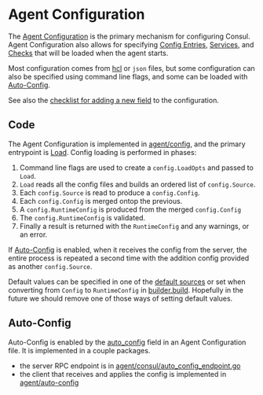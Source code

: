 # Agent Configuration

The [Agent Configuration] is the primary mechanism for configuring Consul. Agent
Configuration also allows for specifying [Config Entries], [Services], and [Checks] that
will be loaded when the agent starts.

Most configuration comes from [hcl] or `json` files, but some configuration can also be
specified using command line flags, and some can be loaded with [Auto-Config].

See also the [checklist for adding a new field] to the configuration.

[hcl]: https://github.com/hashicorp/hcl/tree/hcl1
[Agent Configuration]: https://www.consul.io/docs/agent/config
[checklist for adding a new field]: ./checklist-adding-config-fields.md
[Auto-Config]: #auto-config
[Config Entries]: https://www.consul.io/docs/agent/config/agent-config-files#config_entries
[Services]: https://www.consul.io/docs/discovery/services
[Checks]: https://www.consul.io/docs/discovery/checks


## Code

The Agent Configuration is implemented in [agent/config], and the primary entrypoint is
[Load]. Config loading is performed in phases:

1. Command line flags are used to create a `config.LoadOpts` and passed to `Load`.
2. `Load` reads all the config files and builds an ordered list of `config.Source`.
3. Each `config.Source` is read to produce a `config.Config`.
4. Each `config.Config` is merged ontop the previous.
5. A `config.RuntimeConfig` is produced from the merged `config.Config`
6. The `config.RuntimeConfig` is validated.
7. Finally a result is returned with the `RuntimeConfig` and any warnings, or an error.

[agent/config]: https://github.com/hashicorp/consul/tree/main/agent/config
[Load]: https://pkg.go.dev/github.com/hashicorp/consul/agent/config#Load

If [Auto-Config] is enabled, when it receives the config from the server, the
entire process is repeated a second time with the addition config provided as another
`config.Source`.

Default values can be specified in one of the [default sources] or set when
converting from `Config` to `RuntimeConfig` in [builder.build]. Hopefully in the future we
should remove one of those ways of setting default values.

[default sources]: https://github.com/hashicorp/consul/blob/main/agent/config/default.go
[builder.build]: https://github.com/hashicorp/consul/blob/main/agent/config/builder.go

## Auto-Config

Auto-Config is enabled by the [auto_config] field in an Agent Configuration file. It is
implemented in a couple packages.

* the server RPC endpoint is in [agent/consul/auto_config_endpoint.go]
* the client that receives and applies the config is implemented in [agent/auto-config]

[auto_config]: https://www.consul.io/docs/agent/config/agent-config-files#auto_config
[agent/consul/auto_config_endpoint.go]: https://github.com/hashicorp/consul/blob/main/agent/consul/auto_config_endpoint.go
[agent/auto-config]: https://github.com/hashicorp/consul/tree/main/agent/auto-config
